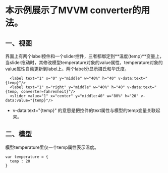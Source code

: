 # 本示例展示了MVVM converter的用法。

## 一、视图

界面上有两个label控件和一个slider控件，三者都绑定到**温度(temp)**变量上，当slider拖动时，其修改模型temperature对象的value属性，temperature对象的value属性自动更新到label上。两个label分显示摄氏和华氏度。

```
  <label text="1" x="0" y="middle" w="40%" h="40" v-data:text="{temp}"/>
  <label text="1" x="right" y="middle" w="40%" h="40" v-data:text="{temp, converter=fahrenheit}"/>
  <slider value="1" x="center" y="middle:40" w="80%" h="20" v-data:value="{temp}"/>
```

* v-data:text="{temp}" 的意思是把控件的text属性与模型的temp变量关联起来。


## 二、模型

模型temperature里仅一个temp属性表示温度。

```
var temperature = { 
  temp : 20
}
```

